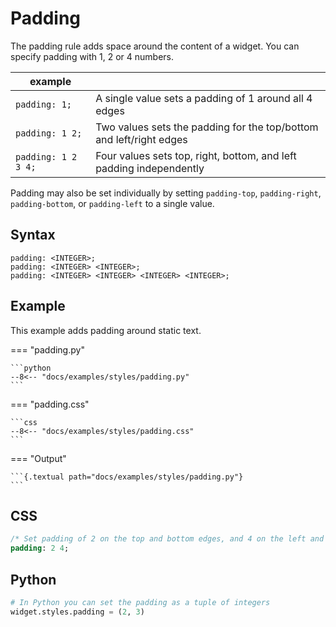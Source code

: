 # Padding

The padding rule adds space around the content of a widget. You can specify padding with 1, 2 or 4 numbers.

| example             |                                                                     |
| ------------------- | ------------------------------------------------------------------- |
| `padding: 1;`       | A single value sets a padding of 1 around all 4 edges               |
| `padding: 1 2;`     | Two values sets the padding for the top/bottom and left/right edges |
| `padding: 1 2 3 4;` | Four values sets top, right, bottom, and left padding independently |

Padding may also be set individually by setting `padding-top`, `padding-right`, `padding-bottom`, or `padding-left` to a single value.

## Syntax

```
padding: <INTEGER>;
padding: <INTEGER> <INTEGER>;
padding: <INTEGER> <INTEGER> <INTEGER> <INTEGER>;
```

## Example

This example adds padding around static text.

=== "padding.py"

    ```python
    --8<-- "docs/examples/styles/padding.py"
    ```

=== "padding.css"

    ```css
    --8<-- "docs/examples/styles/padding.css"
    ```

=== "Output"

    ```{.textual path="docs/examples/styles/padding.py"}
    ```

## CSS

```sass
/* Set padding of 2 on the top and bottom edges, and 4 on the left and right */
padding: 2 4;
```

## Python

```python
# In Python you can set the padding as a tuple of integers
widget.styles.padding = (2, 3)
```
